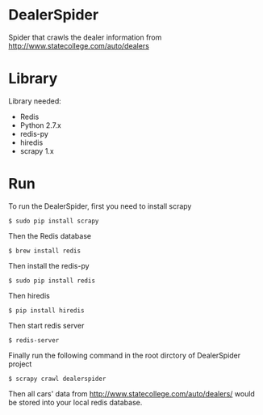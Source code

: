 # DealerSpider
Spider that crawls the dealer information from http://www.statecollege.com/auto/dealers

# Library
Library needed:
	
* Redis	
* Python 2.7.x
* redis-py
* hiredis
* scrapy 1.x

# Run
To run the DealerSpider, first you need to install scrapy

```
$ sudo pip install scrapy
```

Then the Redis database

```
$ brew install redis
```

Then install the redis-py

```
$ sudo pip install redis
```

Then hiredis

```
$ pip install hiredis
```

Then start redis server

```
$ redis-server
```

Finally run the following command in the root dirctory of DealerSpider project

```
$ scrapy crawl dealerspider
```
Then all cars' data from http://www.statecollege.com/auto/dealers/ would be stored into your local redis database.

